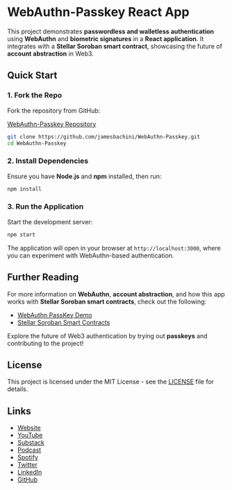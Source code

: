 # WebAuthn-Passkey React App

This project demonstrates **passwordless and walletless authentication** using **WebAuthn** and **biometric signatures** in a **React application**. It integrates with a **Stellar Soroban smart contract**, showcasing the future of **account abstraction** in Web3.

## Quick Start

### 1. Fork the Repo

Fork the repository from GitHub:

[WebAuthn-Passkey Repository](https://github.com/jamesbachini/WebAuthn-Passkey.git)

```bash
git clone https://github.com/jamesbachini/WebAuthn-Passkey.git
cd WebAuthn-Passkey
```

### 2. Install Dependencies

Ensure you have **Node.js** and **npm** installed, then run:

```bash
npm install
```

### 3. Run the Application

Start the development server:

```bash
npm start
```

The application will open in your browser at `http://localhost:3000`, where you can experiment with WebAuthn-based authentication.

## Further Reading

For more information on **WebAuthn**, **account abstraction**, and how this app works with **Stellar Soroban smart contracts**, check out the following:

- [WebAuthn PassKey Demo](https://passkey.sorobanbyexample.org/)
- [Stellar Soroban Smart Contracts](https://github.com/kalepail/soroban-passkey/)

Explore the future of Web3 authentication by trying out **passkeys** and contributing to the project!

## License

This project is licensed under the MIT License - see the [LICENSE](LICENSE) file for details.

## Links

- [Website](https://jamesbachini.com)
- [YouTube](https://www.youtube.com/c/JamesBachini?sub_confirmation=1)
- [Substack](https://bachini.substack.com)
- [Podcast](https://podcasters.spotify.com/pod/show/jamesbachini)
- [Spotify](https://open.spotify.com/show/2N0D9nvdxoe9rY3jxE4nOZ)
- [Twitter](https://twitter.com/james_bachini)
- [LinkedIn](https://www.linkedin.com/in/james-bachini/)
- [GitHub](https://github.com/jamesbachini)
